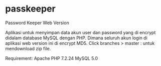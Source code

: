 # passkeeper
Password Keeper Web Version

Aplikasi untuk menyimpan data akun user dan password yang di encrypt didalam database MySQL dengan PHP. Dimana seluruh akun login di aplikasi web version ini di encrypt MD5. Click branches > master : untuk mendownload zip file.

Requirement:
Apache
PHP 7.2.24
MySQL 5.0
